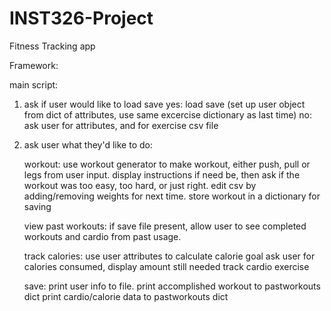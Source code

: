 # INST326-Project
Fitness Tracking app

Framework:

main script:
1. ask if user would like to load save
    yes: load save (set up user object from dict of attributes, use same excercise dictionary as last time)
    no: ask user for attributes, and for exercise csv file

2. ask user what they'd like to do:

    workout: use workout generator to make workout, either push, pull or legs from user input.
            display instructions if need be, then ask if the workout was too easy, too hard, or just right.
            edit csv by adding/removing weights for next time. 
            store workout in a dictionary for saving

    view past workouts: if save file present, allow user to see completed workouts and cardio from past usage.
            
    
    track calories: use user attributes to calculate calorie goal
                    ask user for calories consumed, display amount still needed
                    track cardio exercise

    save: print user info to file.
          print accomplished workout to pastworkouts dict
          print cardio/calorie data to pastworkouts dict
